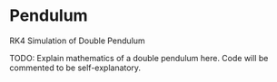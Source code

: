 Pendulum
========

RK4 Simulation of Double Pendulum

TODO: Explain mathematics of a double pendulum here. Code will be commented to be self-explanatory.
